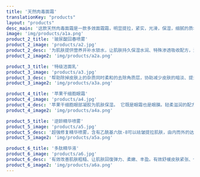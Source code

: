 ```yaml
---
title: '天然肉毒面霜'
translationKey: "products"
layout: "products"
desc_main: '这款天然肉毒面霜是一款多效面霜霜，明显提拉，紧实，光滑，保湿，细腻的质地，均匀的色调并增强光泽度和弹性感。 这款抗衰老面霜提供7个关键针对衰老迹象，包括细纹和皱纹，弹性丧失以及不均匀的色调和质地。'
image: 'img/products/a1a.png'
product_2_title: '玻尿酸回春喷雾'
product_2_image: 'products/a2.jpg'
product_2_desc: '为肌肤提供营养并补水锁水，让肌肤持久保湿水润、特殊渗透吸收配方，深层导入让皮肤能够好吸收、肌肤保持细腻滑嫩。并且告别脱妆尴尬。'
product_2_image2: 'img/products/a2a.png'

product_3_title: '特级洁面乳'
product_3_image: 'products/a3.jpg'
product_3_desc: '帮助除掉皮肤上的杂质同时柔和的去除角质层，协助减少皮肤的暗淡、提升皮肤的外观，让你的肌肤看起来更加的光滑。'
product_3_image2: 'img/products/a3a.png'

product_4_title: '苹果干细胞眼霜'
product_4_image: 'products/a4.jpg'
product_4_desc: '苹果干细胞眼部凝胶为肌肤保湿。 它既是眼霜也是眼膜。轻柔滋润的配方，轻盈的护理可以轻而易举地融化在皮肤上，以减轻疲劳迹象，细纹，并修复细腻的眼周，使眼周更有活力，紧致。 同时使眼睛舒缓并消除黑眼圈。'
product_4_image2: 'img/products/a4a.png'

product_5_title: '逆龄精华喷雾'
product_5_image: 'products/a5.jpg'
product_5_desc: '超强修复精华喷雾，含有乙酰基六肽-8可以祛皱提拉肌肤，由内而外的达到年轻肌肤。也因为干细胞苹果技术，可以直到底层修复沉睡的细胞的同时还可以供应水分给肌肤透明层，让肌肤喝饱水。独家专利技术还可以让肌肤变得更加有弹性紧致、有效抗皱纹 、保持肌肤自然光泽。轮廓肌肤塌下来一定要用它，它可以填满细胞，让脸蛋捧起来。'
product_5_image2: 'img/products/a5a.png'

product_6_title: '多肽精华液'
product_6_image: 'products/a6.jpg'
product_6_desc: '有效改善肌肤粗糙、让肌肤回復弹力、柔嫩、丰盈。有效舒缓皮肤紧张、修护并滋润破损细胞并且保湿。特殊配方不黏腻、不油腻、温和好吸收。'
product_6_image2: 'img/products/a6a.png'
---
```

